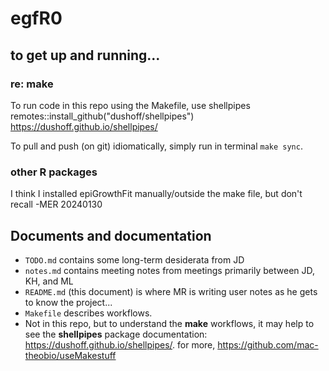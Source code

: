 # egfR0

## to get up and running...

### re: make
To run code in this repo using the Makefile, use shellpipes
remotes::install_github("dushoff/shellpipes")
https://dushoff.github.io/shellpipes/

To pull and push (on git) idiomatically, simply run in terminal `make sync`.



### other R packages
I think I installed epiGrowthFit manually/outside the make file, but don't
recall -MER 20240130

## Documents and documentation
- `TODO.md` contains some long-term desiderata from JD
- `notes.md` contains meeting notes from meetings primarily between JD, KH, and ML
- `README.md` (this document) is where MR is writing user notes as he gets to know the project...
- `Makefile` describes workflows. 
- Not in this repo, but to understand the **make** workflows, it may help to see the **shellpipes** package documentation: https://dushoff.github.io/shellpipes/. for more, https://github.com/mac-theobio/useMakestuff


